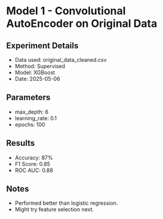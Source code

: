 # Model 1 - Convolutional AutoEncoder  on Original Data

## Experiment Details
- Data used: original_data_cleaned.csv
- Method: Supervised
- Model: XGBoost
- Date: 2025-05-06

## Parameters
- max_depth: 6
- learning_rate: 0.1
- epochs: 100

## Results
- Accuracy: 87%
- F1 Score: 0.85
- ROC AUC: 0.88

## Notes
- Performed better than logistic regression.
- Might try feature selection next.
